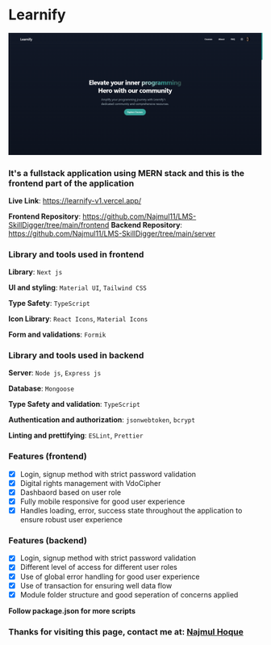 # Learnify

![Learnify](./Learnify.png)

### It's a fullstack application using MERN stack and this is the frontend part of the application

**Live Link**: https://learnify-v1.vercel.app/

<!-- **Preview**: [YouTube](https://youtu.be/) -->

**Frontend Repository**: https://github.com/Najmul11/LMS-SkillDigger/tree/main/frontend
**Backend Repository**: https://github.com/Najmul11/LMS-SkillDigger/tree/main/server

### Library and tools used in frontend

**Library**: `Next js`

**UI and styling**: `Material UI`, `Tailwind CSS`

**Type Safety**: `TypeScript`

**Icon Library**: `React Icons`, `Material Icons`

**Form and validations**: `Formik`

### Library and tools used in backend

**Server**: `Node js`, `Express js`

**Database**: `Mongoose`

**Type Safety and validation**: `TypeScript`

**Authentication and authorization**: `jsonwebtoken`, `bcrypt`

**Linting and prettifying**: `ESLint`, `Prettier`

### Features (frontend)

- [x] Login, signup method with strict password validation
- [x] Digital rights management with VdoCipher
- [x] Dashbaord based on user role
- [x] Fully mobile responsive for good user experience
- [x] Handles loading, error, success state throughout the application to ensure robust user experience

### Features (backend)

- [x] Login, signup method with strict password validation
- [x] Different level of access for different user roles
- [x] Use of global error handling for good user experience
- [x] Use of transaction for ensuring well data flow
- [x] Module folder structure and good seperation of concerns applied

**Follow package.json for more scripts**

### Thanks for visiting this page, contact me at: [Najmul Hoque](https://www.linkedin.com/in/najmulhoque-/)
